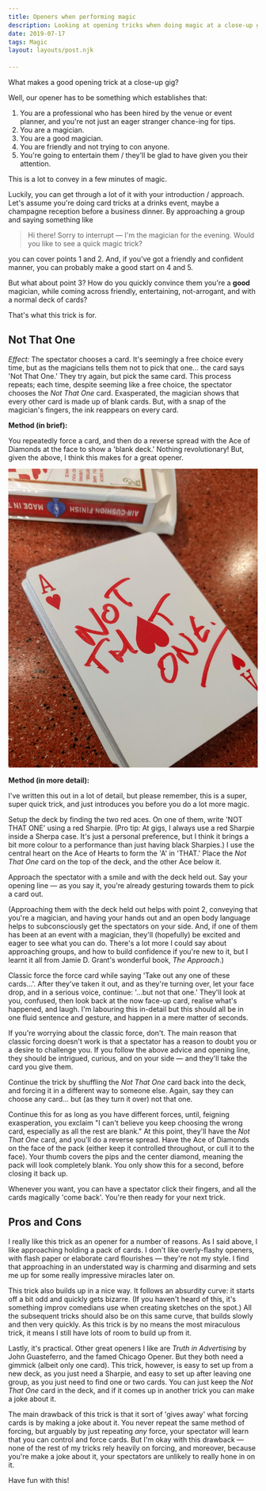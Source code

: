 ```yaml
---
title: Openers when performing magic
description: Looking at opening tricks when doing magic at a close-up gig
date: 2019-07-17
tags: Magic
layout: layouts/post.njk

---
```

What makes a good opening trick at a close-up gig?

Well, our opener has to be something which establishes that:

1. You are a professional who has been hired by the venue or event planner, and you're not just an eager stranger chance-ing for tips.
2. You are a magician.
3. You are a good magician.
4. You are friendly and not trying to con anyone.
5. You're going to entertain them / they'll be glad to have given you their attention.

This is a lot to convey in a few minutes of magic.

Luckily, you can get through a lot of it with your introduction / approach. Let's assume you're doing card tricks at a drinks event, maybe a champagne reception before a business dinner. By approaching a group and saying something like

> Hi there! Sorry to interrupt — I'm the magician for the evening. Would you like to see a quick magic trick?

you can cover points 1 and 2. And, if you've got a friendly and confident manner, you can probably make a good start on 4 and 5.

But what about point 3? How do you quickly convince them you're a **good** magician, while coming across friendly, entertaining, not-arrogant, and with a normal deck of cards?

That's what this trick is for.

## Not That One

_Effect:_ The spectator chooses a card. It's seemingly a free choice every time, but as the magicians tells them not to pick that one... the card says 'Not That One.' They try again, but pick the same card. This process repeats; each time, despite seeming like a free choice, the spectator chooses the _Not That One_ card. Exasperated, the magician shows that every other card is made up of blank cards. But, with a snap of the magician's fingers, the ink reappears on every card.

**Method (in brief):**

You repeatedly force a card, and then do a reverse spread with the Ace of Diamonds at the face to show a 'blank deck.' Nothing revolutionary! But, given the above, I think this makes for a great opener.

![](/img/notthatone.jpg)

**Method (in more detail):**

I've written this out in a lot of detail, but please remember, this is a super, super quick trick, and just introduces you before you do a lot more magic.

Setup the deck by finding the two red aces. On one of them, write 'NOT THAT ONE' using a red Sharpie. (Pro tip: At gigs, I always use a red Sharpie inside a Sherpa case. It's just a personal preference, but I think it brings a bit more colour to a performance than just having black Sharpies.) I use the central heart on the Ace of Hearts to form the 'A' in 'THAT.' Place the _Not That One_ card on the top of the deck, and the other Ace below it.

Approach the spectator with a smile and with the deck held out. Say your opening line — as you say it, you're already gesturing towards them to pick a card out.

(Approaching them with the deck held out helps with point 2, conveying that you're a magician, and having your hands out and an open body language helps to subconsciously get the spectators on your side. And, if one of them has been at an event with a magician, they'll (hopefully) be excited and eager to see what you can do. There's a lot more I could say about approaching groups, and how to build confidence if you're new to it, but I learnt it all from Jamie D. Grant's wonderful book, _The Approach_.)

Classic force the force card while saying 'Take out any one of these cards...'. After they've taken it out, and as they're turning over, let your face drop, and in a serious voice, continue: '...but not that one.' They'll look at you, confused, then look back at the now face-up card, realise what's happened, and laugh. I'm labouring this in-detail but this should all be in one fluid sentence and gesture, and happen in a mere matter of seconds.

If you're worrying about the classic force, don't. The main reason that classic forcing doesn't work is that a spectator has a reason to doubt you or a desire to challenge you. If you follow the above advice and opening line, they should be intrigued, curious, and on your side — and they'll take the card you give them.

Continue the trick by shuffling the _Not That One_ card back into the deck, and forcing it in a different way to someone else. Again, say they can choose any card... but (as they turn it over) not that one.

Continue this for as long as you have different forces, until, feigning exasperation, you exclaim "I can't believe you keep choosing the wrong card, especially as all the rest are blank." At this point, they'll have the _Not That One_ card, and you'll do a reverse spread. Have the Ace of Diamonds on the face of the pack (either keep it controlled throughout, or cull it to the face). Your thumb covers the pips and the center diamond, meaning the pack will look completely blank. You only show this for a second, before closing it back up.

Whenever you want, you can have a spectator click their fingers, and all the cards magically 'come back'. You're then ready for your next trick.

## Pros and Cons

I really like this trick as an opener for a number of reasons. As I said above, I like approaching holding a pack of cards. I don't like overly-flashy openers, with flash paper or elaborate card flourishes — they're not my style. I find that approaching in an understated way is charming and disarming and sets me up for some really impressive miracles later on.

This trick also builds up in a nice way. It follows an absurdity curve: it starts off a bit odd and quickly gets bizarre. (If you haven't heard of this, it's something improv comedians use when creating sketches on the spot.) All the subsequent tricks should also be on this same curve, that builds slowly and then very quickly. As this trick is by no means the most miraculous trick, it means I still have lots of room to build up from it.

Lastly, it's practical. Other great openers I like are _Truth in Advertising_ by John Guasteferro, and the famed Chicago Opener. But they both need a gimmick (albeit only one card). This trick, however, is easy to set up from a new deck, as you just need a Sharpie, and easy to set up after leaving one group, as you just need to find one or two cards. You can just keep the _Not That One_ card in the deck, and if it comes up in another trick you can make a joke about it.

The main drawback of this trick is that it sort of 'gives away' what forcing cards is by making a joke about it. You never repeat the same method of forcing, but arguably by just repeating _any_ force, your spectator will learn that you can control and force cards. But I'm okay with this drawback — none of the rest of my tricks rely heavily on forcing, and moreover, because you're make a joke about it, your spectators are unlikely to really hone in on it.

Have fun with this!
